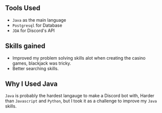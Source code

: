 ## Tools Used
- `Java` as the main language
- `Postgresql` for Database
- `JDA` for Discord's API

## Skills gained
- Improved my problem solving skills alot when creating the casino games, blackjack was tricky.
- Better searching skills.

## Why I Used Java
`Java` is probably the hardest langauge to make a Discord bot with, Harder than `Javascript` and `Python`, but I took it as a challenge to improve my `Java` skills.
